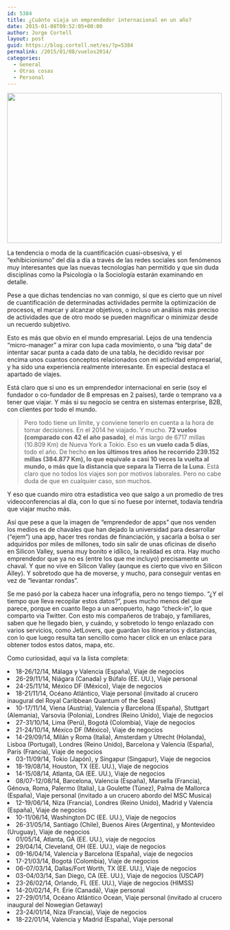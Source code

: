 ```yaml
---
id: 5384
title: ¿Cuánto viaja un emprendedor internacional en un año?
date: 2015-01-08T09:52:05+00:00
author: Jorge Cortell
layout: post
guid: https://blog.cortell.net/es/?p=5384
permalink: /2015/01/08/vuelos2014/
categories:
  - General
  - Otras cosas
  - Personal
---
```

<p class="p1">
  <img class="aligncenter" src="https://www.jetlovers.com/flights/map/?w=500&h=350&uid=11060" alt="" width="500" height="350" />
</p>

<p class="p1">
  La tendencia o moda de la cuantificación cuasi-obsesiva, y el “exhibicionismo” del día a día a través de las redes sociales son fenómenos muy interesantes que las nuevas tecnologías han permitido y que sin duda disciplinas como la Psicología o la Sociología estarán examinando en detalle.
</p>

<p class="p1">
  Pese a que dichas tendencias no van conmigo, sí que es cierto que un nivel de cuantificación de determinadas actividades permite la optimización de procesos, el marcar y alcanzar objetivos, o incluso un análisis más preciso de actividades que de otro modo se pueden magnificar o minimizar desde un recuerdo subjetivo.
</p>

<p class="p1">
  Esto es más que obvio en el mundo empresarial. Lejos de una tendencia “micro-manager” a mirar con lupa cada movimiento, o una “big data” de intentar sacar punta a cada dato de una tabla, he decidido revisar por encima unos cuantos conceptos relacionados con mi actividad empresarial, y ha sido una experiencia realmente interesante. En especial destaca el apartado de viajes.
</p>

<p class="p1">
  Está claro que si uno es un emprendedor internacional en serie (soy el fundador o co-fundador de 8 empresas en 2 países), tarde o temprano va a tener que viajar. Y más si su negocio se centra en sistemas enterprise, B2B, con clientes por todo el mundo.
</p>

> <p class="p1">
>   Pero todo tiene un límite, y conviene tenerlo en cuenta a la hora de tomar decisiones. En el 2014 he viajado. Y mucho. <strong>72 vuelos (comparado con 42 el año pasado)</strong>, el más largo de 6717 millas (10.809 Km) de Nueva York a Tokio. Eso es <strong>un vuelo cada 5 días</strong>, todo el año. De hecho <strong>en los últimos tres años he recorrido 239.152 millas (384.877 Km), lo que equivale a casi 10 veces la vuelta al mundo, o más que la distancia que separa la Tierra de la Luna</strong>. Está claro que no todos los viajes son por motivos laborales. Pero no cabe duda de que en cualquier caso, son muchos.
> </p>

<p class="p1">
  Y eso que cuando miro otra estadística veo que salgo a un promedio de tres videoconferencias al día, con lo que si no fuese por internet, todavía tendría que viajar mucho más.
</p>

<p class="p1">
  Así que pese a que la imagen de “emprendedor de apps” que nos venden los medios es de chavales que han dejado la universidad para desarrollar (“ejem”) una app, hacer tres rondas de financiación, y sacarla a bolsa o ser adquiridos por miles de millones, todo sin salir de unas oficinas de diseño en Silicon Valley, suena muy bonito e idílico, la realidad es otra. Hay mucho emprendedor que ya no es (entre los que me incluyo) precisamente un chaval. Y que no vive en Silicon Valley (aunque es cierto que vivo en Silicon Alley). Y sobretodo que ha de moverse, y mucho, para conseguir ventas en vez de “levantar rondas”.
</p>

<p class="p1">
  Se me pasó por la cabeza hacer una infografía, pero no tengo tiempo. “¿Y el tiempo que lleva recopilar estos datos?”, pues mucho menos del que parece, porque en cuanto llego a un aeropuerto, hago “check-in”, lo que comparto via Twitter. Con esto mis compañeros de trabajo, y familiares, saben que he llegado bien, y cuándo, y sobretodo lo tengo enlazado con varios servicios, como JetLovers, que guardan los itinerarios y distancias, con lo que luego resulta tan sencillo como hacer click en un enlace para obtener todos estos datos, mapa, etc.
</p>

<p class="p1">
  Como curiosidad, aquí va la lista completa:
</p>

<li class="p1">
  18-26/12/14, Málaga y Valencia (España), Viaje de negocios
</li>
<li class="p1">
  26-29/11/14, Niágara (Canada) y Búfalo (EE. UU.), Viaje personal
</li>
<li class="p1">
  24-25/11/14, México DF (México), Viaje de negocios
</li>
<li class="p1">
  18-21/11/14, Océano Atlántico, Viaje personal (invitado al crucero inaugural del Royal Caribbean Quantum of the Seas)
</li>
<li class="p1">
  10-17/11/14, Viena (Austria), Valencia y Barcelona (España), Stuttgart (Alemania), Varsovia (Polonia), Londres (Reino Unido), Viaje de negocios
</li>
<li class="p1">
  27-31/10/14, Lima (Perú), Bogotá (Colombia), Viaje de negocios
</li>
<li class="p1">
  21-24/10/14, México DF (México), Viaje de negocios
</li>
<li class="p1">
  14-29/09/14, Milán y Roma (Italia), Amsterdam y Utrecht (Holanda), Lisboa (Portugal), Londres (Reino Unido), Barcelona y Valencia (España), París (Francia), Viaje de negocios
</li>
<li class="p1">
  03-11/09/14, Tokio (Japón), y Singapur (Singapur), Viaje de negocios
</li>
<li class="p1">
  18-19/08/14, Houston, TX (EE. UU.), Viaje de negocios
</li>
<li class="p1">
  14-15/08/14, Atlanta, GA (EE. UU.), Viaje de negocios
</li>
<li class="p1">
  08/07-12/08/14, Barcelona, Valencia (España), Marsella (Francia), Génova, Roma, Palermo (Italia), La Goulette (Túnez), Palma de Mallorca (España), Viaje personal (invitado a un crucero abordo del MSC Musica)
</li>
<li class="p1">
  12-19/06/14, Niza (Francia), Londres (Reino Unido), Madrid y Valencia (España), Viaje de negocios
</li>
<li class="p1">
  10-11/06/14, Washington DC (EE. UU.), Viaje de negocios
</li>
<li class="p1">
  26-31/05/14, Santiago (Chile), Buenos Aires (Argentina), y Montevideo (Uruguay), Viaje de negocios
</li>
<li class="p1">
  01/05/14, Atlanta, GA (EE. UU.), viaje de negocios
</li>
<li class="p1">
  29/04/14, Cleveland, OH (EE. UU.), viaje de negocios
</li>
<li class="p1">
  09-16/04/14, Valencia y Barcelona (España), viaje de negocios
</li>
<li class="p1">
  17-21/03/14, Bogotá (Colombia), Viaje de negocios
</li>
<li class="p1">
  06-07/03/14, Dallas/Fort Worth, TX (EE. UU.), Viaje de negocios
</li>
<li class="p1">
  03-04/03/14, San Diego, CA (EE. UU.), Viaje de negocios (USCAP)
</li>
<li class="p1">
  23-26/02/14, Orlando, FL (EE. UU.), Viaje de negocios (HIMSS)
</li>
<li class="p1">
  14-20/02/14, Ft. Erie (Canadá), Viaje personal
</li>
<li class="p1">
  27-29/01/14, Océano Atlántico Ocean, Viaje personal (invitado al crucero inaugural del Nowegian Getaway)
</li>
<li class="p1">
  23-24/01/14, Niza (Francia), Viaje de negocios
</li>
<li class="p1">
  18-22/01/14, Valencia y Madrid (España), Viaje personal
</li>